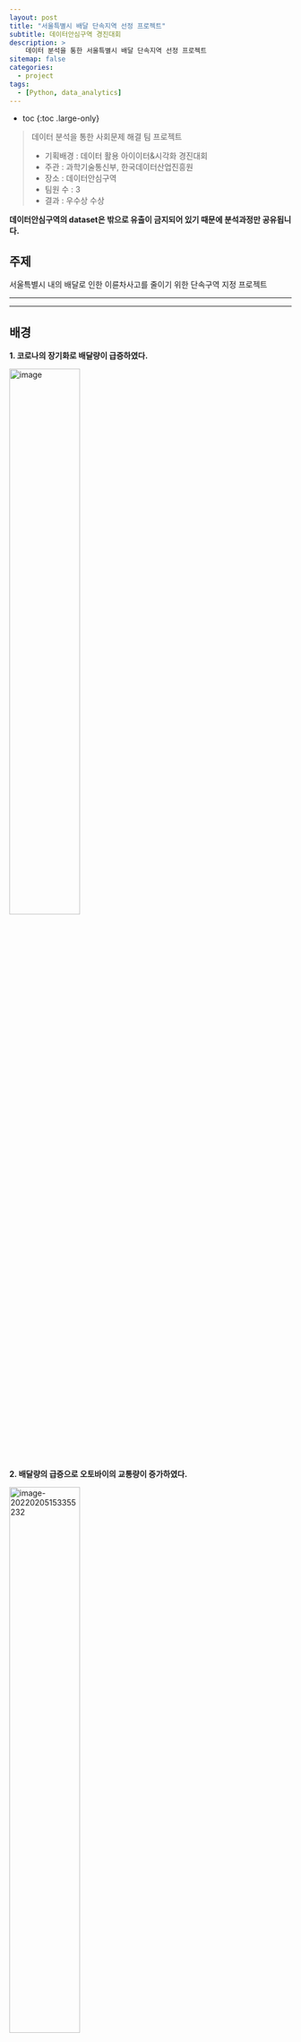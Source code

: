 ```yaml
---
layout: post
title: "서울특별시 배달 단속지역 선정 프로젝트"
subtitle: 데이터안심구역 경진대회
description: >
    데이터 분석을 통한 서울특별시 배달 단속지역 선정 프로젝트
sitemap: false
categories:
  - project
tags:
  - [Python, data_analytics]
---
```


* toc
{:toc .large-only}



> 데이터 분석을 통한 사회문제 해결 팀 프로젝트
>
> - 기획배경 : 데이터 활용 아이이터&시각화 경진대회
> - 주관 : 과학기술통신부, 한국데이터산업진흥원
> - 장소 : 데이터안심구역
> - 팀원 수 : 3
> - 결과 : 우수상 수상



**데이터안심구역의 dataset은 밖으로 유출이 금지되어 있기 때문에 분석과정만 공유됩니다.**





## 주제

서울특별시 내의 배달로 인한 이륜차사고를 줄이기 위한 단속구역 지정 프로젝트


---
---


## 배경

**1. 코로나의 장기화로 배달량이 급증하였다.**

<img src="/assets/md-images/152631505-3f7229e4-9479-482b-98a0-8179382a5043.png" alt="image" style="width:50%"/>





**2. 배달량의 급증으로 오토바이의 교통량이 증가하였다.**

<img src="/assets/md-images/image-20220205153355232.png" alt="image-20220205153355232" style="width:50%;" />



**3. 이륜차 사고의 심각성**
   - 이륜차 사건 수와 사망자 수의 비율이 해마다 증가하고 있다.

<img src="/assets/md-images/image-20220205154039755.png" alt="image-20220205154039755" style="width:50%;"/>



- 그 결과, 교통체증과 오토바이 사고도 늘어나 시민들의 불편과 사고 위험이 이전보다 증가하고 있고, 이에 따라 서울경찰청에서 '이륜차 특별 고통 단속'을 추진하고 있다.





**4. 경찰청의 특별 단속**

<img src="/assets/md-images/image-20220205180119180.png" alt="image-20220205180119180" style="width:80%;" />



- 서울경찰청의 이륜차 사고를 줄이기 위한 움직임에 맞춰 이번 프로젝트가 앞으로 사회적으로 쓰임이 있을 것으로 기대된다.
- **위 같은 배경에 따라 서울특별시 내의 단속구역을 적절히 선정하여 효율적인 단속에 기여하고자 하였다.**

#### 


---
---


## 활용 데이터

- 지역의 생활적인 특성(소득, 소비), 편의시설, 교통 관련 시설(보호구역 등)이 배달 사고에 영향을 미칠 것이란 가설을 세우고 관련 데이터를 수집하였다.

| 변수종류 | 데이터 명                             | 출처                         | 전처리                                               |
| -------- | ------------------------------------- | ---------------------------- | ---------------------------------------------------- |
| 종속변수 | 서울/경기 이륜차 사고 데이터          | TAAS 교통사고 분석 시스템    | 법정동별 사고수, 법정동&시간대별 사고수              |
| 독립변수 | 전국 어린이 보호구역 표준 데이터      | 공공데이터포털               | 법정동별 어린이 보호구역 수                          |
| 독립변수 | 전국 노인&장애인 보호구역 표준 데이터 | 공공데이터포털               | 법정동별 노인&장애인 보호구역 수                     |
| 독립변수 | 지역별 가맹점 정보                    | 데이터안심구역(신한카드)     | 법정동별 외식업가맹점 수, 법정동별 숙박업가맹점 수   |
| 독립변수 | 지역별 매출 및 이용고객 정보          | 데이터안심구역(신한카드)     | 법정동별 결제 건수, 법정동별 결제 금액               |
| 독립변수 | 자택 직장 정보                        | 데이터안심구역(코리아크레딧) | 법정동별 월환산평균소득, 법정동별 월평균카드소비금액 |



---
---


## 분석 과정





### 01. 지역별 이륜차 사고 수 확인

- 각 지역별로 사고 수에 차이가 있음을 확인하여, 사고 수에 따른 지역별 특징이 있을 것이라는 가설 수립



<img src="/assets/md-images/image-20220205162801338.png" alt="image-20220205162801338" style="width:70%;" />







### 02. 경기+서울 데이터 분석

- 더 많은 데이터를 분석하기 위해 경기 데이터를 추가하였다.





#### 02-1 상관분석

- 지역별 사고 수와 다른 변수들은 외식업개수(0.88) > 결제건수(0.78) > 월평균카드소비금액(0.75) > 월환산소비금액(0.74) > 보호구역 수(0.69) 등 양의 상관관계를 가지는 것을 확인하엿다.

<img src="/assets/md-images/image-20220205163459571.png" alt="image-20220205163459571" style="width:70%;" />





#### 02-2 회귀분석

- 모든 변수의 다중회귀분석
  - F통계량에 대한 p-value가 0.05보다 작아서 유의한 모델이다.
  - R-squared = 0.832로 모델의 설명력이 있다.
  - p-value가 0.144인 '결제금액'변수는 유의하지 않을 가능성이 있다.
  - '월환산평균소득금액'과 '월환산평균소득금액' 변수는 다중공선성 수치가 10을 초과한다.

<img src="/assets/md-images/image-20220205164754919.png" alt="image-20220205164754919" style="width:80%;" />





**⇒ 다중공선성이 매우 높은 ‘월환산평균소득금액’ 변수를 제외하기로 결정**





- ‘월환산평균소득금액’ 변수를 제외한 회귀분석
  - F통계량에 대한 p-value가 0.05보다 작아서 유의한 모델이다.
  - R-squared = 0.802로 모델의 설명력이 있다.
  - p-value가 0.05보다 큰 '결제금액'변수는 유의하지 않다고 판단된다.
  - 다중공선성 수치가 10을 초과하는 변수는 없다.

<img src="/assets/md-images/image-20220205165317969.png" alt="image-20220205165317969" style="width:80%;" />





**⇒ 유의하지 않은 ‘결제금액’ 변수를 제외하기로 결정**





- ‘월환산평균소득금액, 결제금액' 변수를 제외한 회귀분석

  - F통계량에 대한 p-value가 0.05보다 작아서 유의한 모델이다.
  - R-squared = 0.802로 모델의 설명력이 있다.
  - p-value가 0.05보다 큰 변수가 없다.
  - 다중공선성 수치가 10을 초과하는 변수는 없다.

  <img src="/assets/md-images/image-20220205165826084.png" alt="image-20220205165826084" style="width:70%;" />




**⇒ 최종 변수 목록 = [결제건수, 보호구역 수, 숙박업 개수, 외식업 개수, 월평균카드소비금액]**





### 03. 서울데이터를 target 데이터로 선정하여 모델의 유의성 판단

- 선정한 변수들을 통해 만든 모델을 통해 target 데이터를 예측하였을 때 RMSE의 값이 약 8.191로 모델이 유의하다고 판단하였다.

<img src="/assets/md-images/image-20220205170005268.png" alt="image-20220205170005268" style="width:70%;" />





### 04. 변수의 가중치 및 지역별 점수 정의





#### 04-1 변수 가중치

- 회귀분석에서 도출한 회귀계수 + 랜덤포레스트 알고리즘을 활용하여 주요변수에 가중치를 부여하였다.
  - 외식업 : 0.5, 결제건수 0.3, 월평균카드소비금액 0.2, 보호구역 수 0.1, 숙박업 개수 0.05

![image-20220205170357458](/assets/md-images/image-20220205170357458.png)





#### 04-2 지역별 점수

- 지역별로 각 변수의 정렬을 통해 점수로 환산하였다.
  - 예) 변수 : 외식업(데이터 개수 466) -> 1등=466점, 466등=1점
- 가중치를 통해 최종 점수를 도출하엿다.
  - 예) 관악구 신림동의 최종 점수 : 465\*0.005 + 465\*0.004 + 463\*0.003 + 463\*0.002 + 465\*0.001 = 6.965

<img src="/assets/md-images/image-20220205175340983.png" alt="image-20220205175340983" style="width:80%;" />







### 05. 구 별 단속지역 개수 선정

- 사고수 데이터를 통해 군집화를 하여 각 구의 단속구역의 개수를 선정하였다.
  - 군집1 = 3개지역 추천, 군집2 = 2개지역 추천, 군집3 = 1개지역, 군집0 = 0개지역

⇒ 단속을 하기 위한 경찰청의 인력 및 비용을 줄이기 위함

<img src="/assets/md-images/image-20220205175646879.png" alt="image-20220205175646879" style="zoom:70%;" />


---
---



## 결과

- 서울시의 각 25개구에서 점수를 통해 선정된 동별 사고 시간 데이터를 수집하여 집중 단속 시간대까지 추천한다.

**예) 강남구 논현동**

- 13시에 집중 단속 추천

<img src="/assets/md-images/image-20220205175942121.png" alt="image-20220205175942121" style="width:70%;" />





---
---


 ## 기대효과





#### 경제적 측면

- 투입되는 경찰인력 대비 단속 효율 극대화





#### 사회적 측면

- 배달업 종사자와 시민들의 안전 확보
- 이륜차 사고로 인한 교통체증을 해소하며, 쾌적한 교통 환경 조성

















